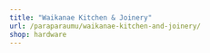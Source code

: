 ```yaml
---
title: "Waikanae Kitchen & Joinery"
url: /paraparaumu/waikanae-kitchen-and-joinery/
shop: hardware
---
```

